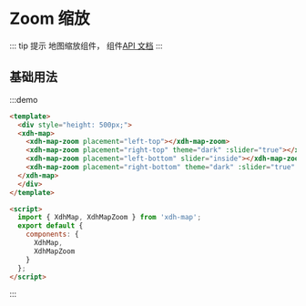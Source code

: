 # Zoom 缩放

::: tip 提示
地图缩放组件， 组件[API 文档](/api.html?url=/xdh-map/doc/module-xdh-map-zoom.html)
:::

## 基础用法

:::demo

```html
<template>
  <div style="height: 500px;">
  <xdh-map>
    <xdh-map-zoom placement="left-top"></xdh-map-zoom>
    <xdh-map-zoom placement="right-top" theme="dark" :slider="true"></xdh-map-zoom>
    <xdh-map-zoom placement="left-bottom" slider="inside"></xdh-map-zoom>
    <xdh-map-zoom placement="right-bottom" theme="dark" :slider="true" horizontal></xdh-map-zoom>
  </xdh-map>
  </div>
</template>

<script>
  import { XdhMap, XdhMapZoom } from 'xdh-map';
  export default {
    components: {
      XdhMap,
      XdhMapZoom
    }
  };
</script>
```

:::
